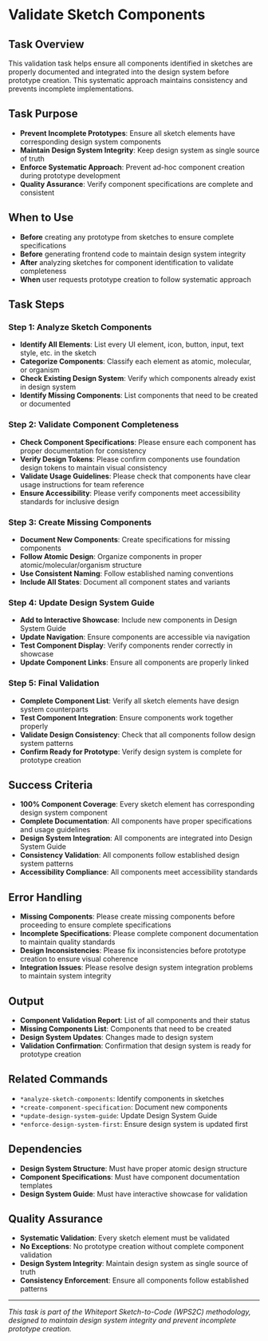 # Validate Sketch Components

## Task Overview
This validation task helps ensure all components identified in sketches are properly documented and integrated into the design system before prototype creation. This systematic approach maintains consistency and prevents incomplete implementations.

## Task Purpose
- **Prevent Incomplete Prototypes**: Ensure all sketch elements have corresponding design system components
- **Maintain Design System Integrity**: Keep design system as single source of truth
- **Enforce Systematic Approach**: Prevent ad-hoc component creation during prototype development
- **Quality Assurance**: Verify component specifications are complete and consistent

## When to Use
- **Before** creating any prototype from sketches to ensure complete specifications
- **Before** generating frontend code to maintain design system integrity
- **After** analyzing sketches for component identification to validate completeness
- **When** user requests prototype creation to follow systematic approach

## Task Steps

### Step 1: Analyze Sketch Components
- **Identify All Elements**: List every UI element, icon, button, input, text style, etc. in the sketch
- **Categorize Components**: Classify each element as atomic, molecular, or organism
- **Check Existing Design System**: Verify which components already exist in design system
- **Identify Missing Components**: List components that need to be created or documented

### Step 2: Validate Component Completeness
- **Check Component Specifications**: Please ensure each component has proper documentation for consistency
- **Verify Design Tokens**: Please confirm components use foundation design tokens to maintain visual consistency
- **Validate Usage Guidelines**: Please check that components have clear usage instructions for team reference
- **Ensure Accessibility**: Please verify components meet accessibility standards for inclusive design

### Step 3: Create Missing Components
- **Document New Components**: Create specifications for missing components
- **Follow Atomic Design**: Organize components in proper atomic/molecular/organism structure
- **Use Consistent Naming**: Follow established naming conventions
- **Include All States**: Document all component states and variants

### Step 4: Update Design System Guide
- **Add to Interactive Showcase**: Include new components in Design System Guide
- **Update Navigation**: Ensure components are accessible via navigation
- **Test Component Display**: Verify components render correctly in showcase
- **Update Component Links**: Ensure all components are properly linked

### Step 5: Final Validation
- **Complete Component List**: Verify all sketch elements have design system counterparts
- **Test Component Integration**: Ensure components work together properly
- **Validate Design Consistency**: Check that all components follow design system patterns
- **Confirm Ready for Prototype**: Verify design system is complete for prototype creation

## Success Criteria
- **100% Component Coverage**: Every sketch element has corresponding design system component
- **Complete Documentation**: All components have proper specifications and usage guidelines
- **Design System Integration**: All components are integrated into Design System Guide
- **Consistency Validation**: All components follow established design system patterns
- **Accessibility Compliance**: All components meet accessibility standards

## Error Handling
- **Missing Components**: Please create missing components before proceeding to ensure complete specifications
- **Incomplete Specifications**: Please complete component documentation to maintain quality standards
- **Design Inconsistencies**: Please fix inconsistencies before prototype creation to ensure visual coherence
- **Integration Issues**: Please resolve design system integration problems to maintain system integrity

## Output
- **Component Validation Report**: List of all components and their status
- **Missing Components List**: Components that need to be created
- **Design System Updates**: Changes made to design system
- **Validation Confirmation**: Confirmation that design system is ready for prototype creation

## Related Commands
- `*analyze-sketch-components`: Identify components in sketches
- `*create-component-specification`: Document new components
- `*update-design-system-guide`: Update Design System Guide
- `*enforce-design-system-first`: Ensure design system is updated first

## Dependencies
- **Design System Structure**: Must have proper atomic design structure
- **Component Specifications**: Must have component documentation templates
- **Design System Guide**: Must have interactive showcase for validation

## Quality Assurance
- **Systematic Validation**: Every sketch element must be validated
- **No Exceptions**: No prototype creation without complete component validation
- **Design System Integrity**: Maintain design system as single source of truth
- **Consistency Enforcement**: Ensure all components follow established patterns

---

*This task is part of the Whiteport Sketch-to-Code (WPS2C) methodology, designed to maintain design system integrity and prevent incomplete prototype creation.*
